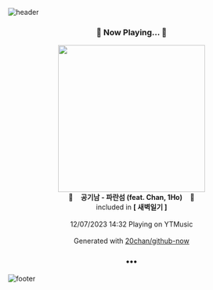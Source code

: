 ![header](https://capsule-render.vercel.app/api?type=wave&height=170&section=header&fontColor=090707&fontAlignX=45&fontAlignY=65&fontSize=100)

<h3 align="center">🎵 Now Playing... 🎵</h3>
<p align="center">
  <a href="https://music.youtube.com/watch?v=IxoIcewyNKc">
    <img width="300" src="https://lh3.googleusercontent.com/2cYglux78aCjzSzi37B3HDGj43oxxtKOJEair71COFQa_PtX8DI_Qn9153QEpGLhQj8BHTMwmi4mVbdA">
  </a>
  <br>
  🎵&nbsp&nbsp&nbsp <b>공기남 - 파란섬 (feat. Chan, 1Ho)</b> &nbsp&nbsp&nbsp🎵
  <br>
  included in <b>[ 새벽일기 ]</b>
  
  <br />
  <br />
  12/07/2023 14:32 Playing on YTMusic
  <br />
  <br />
  Generated with <a href="https://github.com/20chan/github-now">20chan/github-now</a>
</p>

<h3 align="center">•••</h3>

![footer](https://capsule-render.vercel.app/api?type=wave&height=150&section=footer)
